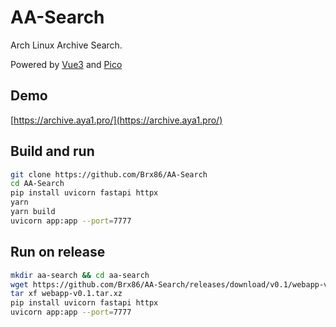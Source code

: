 # AA-Search

Arch Linux Archive Search.

Powered by [Vue3](https://cn.vuejs.org/) and [Pico](https://picocss.com/)

## Demo

[https://archive.aya1.pro/](https://archive.aya1.pro/)

## Build and run

```bash
git clone https://github.com/Brx86/AA-Search
cd AA-Search
pip install uvicorn fastapi httpx
yarn
yarn build
uvicorn app:app --port=7777
```

## Run on release

```bash
mkdir aa-search && cd aa-search
wget https://github.com/Brx86/AA-Search/releases/download/v0.1/webapp-v0.1.tar.xz
tar xf webapp-v0.1.tar.xz
pip install uvicorn fastapi httpx
uvicorn app:app --port=7777
```
